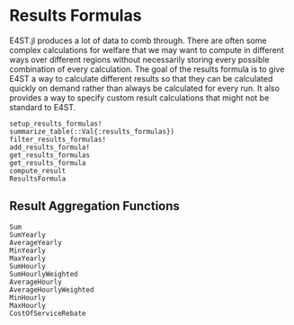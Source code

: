 Results Formulas
================
E4ST.jl produces a lot of data to comb through.  There are often some complex calculations for welfare that we may want to compute in different ways over different regions without necessarily storing every possible combination of every calculation.  The goal of the results formula is to give E4ST a way to calculate different results so that they can be calculated quickly on demand rather than always be calculated for every run.  It also provides a way to specify custom result calculations that might not be standard to E4ST.

```@docs
setup_results_formulas!
summarize_table(::Val{:results_formulas})
filter_results_formulas!
add_results_formula!
get_results_formulas
get_results_formula
compute_result
ResultsFormula
```

## Result Aggregation Functions
```@docs
Sum
SumYearly
AverageYearly
MinYearly
MaxYearly
SumHourly
SumHourlyWeighted
AverageHourly
AverageHourlyWeighted
MinHourly
MaxHourly
CostOfServiceRebate
```